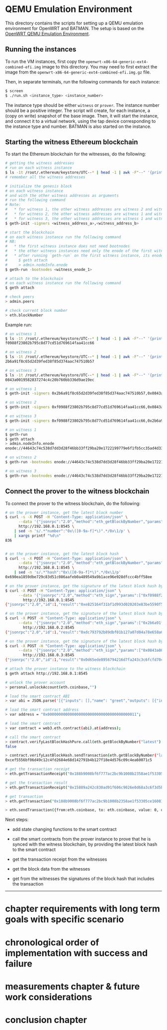# QEMU Emulation Environment

This directory contains the scripts for setting up a QEMU emulation environment for OpenWRT and BATMAN. The setup is based on the [OpenWRT QEMU Emulation Environment](https://www.open-mesh.org/doc/devtools/Emulation_Environment.html). 

## Running the instances

To run the VM instances, first copy the `openwrt-x86-64-generic-ext4-combined-efi.img` image to this directory. You may need to first extract the image from the `openwrt-x86-64-generic-ext4-combined-efi.img.gz` file.

Then, in separate terminals, run the following commands for each instance:

```bash
$ screen
$ ./run.sh <instance_type> <instance_number>
```

The instance type should be either `witness` or `prover`. The instance number should be a positive integer. The script will create, for each instance, a (copy on write) snapshot of the base image. Then, it will start the instance, and connect it to a virtual network, using the tap device corresponding to the instance type and number. BATMAN is also started on the instance. 

## Starting the witness Ethereum blockchain

To start the Ethereum blockchain for the witnesses, do the following:

```bash
# getting the witness addresses
# run on each witness instance
$ ls -1t /root/.ethereum/keystore/UTC--* | head -1 | awk -F"--" '{print $3}'
# remember all the witness addresses

# initialize the genesis block
# on each witness instance 
# and with the other witness addresses as arguments 
# run the following command
# Note: 
#   * for witness 1, the other witness addresses are witness 2 and witness 3
#   * for witness 2, the other witness addresses are witness 1 and witness 3
#   * for witness 3, the other witness addresses are witness 1 and witness 2
$ geth-init -signers <witness_address_a>,<witness_address_b>

# start the blockchain
# on each witness instance run the following command
# NB:   
#   * the first witness instance does not need bootnodes
#   * the other witness instances need only the enode of the first witness instance
#   * after running `geth-run` on the first witness instance, its enode can be obtained by running the following command
#     $ geth attach
#     > admin.nodeInfo.enode
$ geth-run -bootnodes <witness_enode_1>

# attach to the blockchain
# on each witness instance run the following command
$ geth attach

# check peers
> admin.peers

# check current block number
> eth.blockNumber
```

Example run:

```bash
# on witness 1
$ ls -1t /root/.ethereum/keystore/UTC--* | head -1 | awk -F"--" '{print $3}'
f0988f23802b795c8d77cd51d769614faa41cc66

# on witness 2
$ ls -1t /root/.ethereum/keystore/UTC--* | head -1 | awk -F"--" '{print $3}'
2b6a91f8c65d2d39fed38f85d374aac747510b57

# on witness 3
$ ls -1t /root/.ethereum/keystore/UTC--* | head -1 | awk -F"--" '{print $3}'
0843a0019582837274c4c20b760bb336d9ae19ec

# on witness 1
$ geth-init -signers 0x2b6a91f8c65d2d39fed38f85d374aac747510b57,0x0843a0019582837274c4c20b760bb336d9ae19ec

# on witness 2
$ geth-init -signers 0xf0988f23802b795c8d77cd51d769614faa41cc66,0x0843a0019582837274c4c20b760bb336d9ae19ec

# on witness 3
$ geth-init -signers 0xf0988f23802b795c8d77cd51d769614faa41cc66,0x2b6a91f8c65d2d39fed38f85d374aac747510b57

# on witness 1
$ geth-run
$ geth attach
> admin.nodeInfo.enode
enode://44643c74c538d7dd3d28f46bb33ff29ba20e1722199779e6f1fb5cc35ad4d33fa9f9e2747bd2caa22d1a66c734368a67365b4e3ff8015cc851b545d394dc43de@192.168.0.1:30301

# on witness 2
$ geth-run -bootnodes enode://44643c74c538d7dd3d28f46bb33ff29ba20e1722199779e6f1fb5cc35ad4d33fa9f9e2747bd2caa22d1a66c734368a67365b4e3ff8015cc851b545d394dc43de@192.168.0.1:30301

# on witness 3
$ geth-run -bootnodes enode://44643c74c538d7dd3d28f46bb33ff29ba20e1722199779e6f1fb5cc35ad4d33fa9f9e2747bd2caa22d1a66c734368a67365b4e3ff8015cc851b545d394dc43de@192.168.0.1:30301
```

## Connect the prover to the witness blockchain

To connect the prover to the witness blockchain, do the following:

```bash
# on the prover instance, get the latest block number
$ curl -s -X POST -H "Content-Type: application/json" \
      --data '{"jsonrpc":"2.0","method":"eth_getBlockByNumber","params":["latest",true],"id":1}' \
      http://192.168.0.1:8545 \
    | sed -n 's/.*"number":"0x\([0-9a-f]*\)".*/0x\1/p' \
    | xargs printf "%d\n"
836


# on the prover instance, get the latest block hash
$ curl -s -X POST -H "Content-Type: application/json" \
      --data '{"jsonrpc":"2.0","method":"eth_getBlockByNumber","params":["latest",true],"id":1}' \
      http://192.168.0.1:8545 \
    | sed -n 's/.*"hash":"0x\([0-9a-f]*\)".*/0x\1/p'
0x690ea1859dbe729c83d51c086aafeb0a489549a9b1ace96e928dfccc4bff58ee

# on the prover instance, get the signature of the latest block hash by the witness 1
$ curl -X POST -H "Content-Type: application/json" \
      --data '{"jsonrpc":"2.0","method":"eth_sign","params":["0xf0988f23802b795c8d77cd51d769614faa41cc66", "0x690ea1859dbe729c83d51c086aafeb0a489549a9b1ace96e928dfccc4bff58ee"],"id":1}' \
        http://192.168.0.1:8545
{"jsonrpc":"2.0","id":1,"result":"0xe825164f31bf1d993d020203e83be5590f53c7bcff5007be76cbe612ebb69bdb148ea9d1607ef4423fca71656f27fd08b597378ff05d9707e7c957595b5c4bd81b"}

# on the prover instance, get the signature of the latest block hash by the witness 2
$ curl -X POST -H "Content-Type: application/json" \
      --data '{"jsonrpc":"2.0","method":"eth_sign","params":["0x2b6a91f8c65d2d39fed38f85d374aac747510b57", "0x690ea1859dbe729c83d51c086aafeb0a489549a9b1ace96e928dfccc4bff58ee"],"id":1}' \
        http://192.168.0.2:8545
{"jsonrpc":"2.0","id":1,"result":"0xdc793792b89dbf01b127a07d04a78e658a0a56ac0626e86c0ffdbd36575dd2e16145acc92e6a19d0d911d2b7e49bc777ee5a47b2bc174f0e074f1c6c44a288391c"}

# on the prover instance, get the signature of the latest block hash by the witness 3
$ curl -X POST -H "Content-Type: application/json" \
      --data '{"jsonrpc":"2.0","method":"eth_sign","params":["0x0843a0019582837274c4c20b760bb336d9ae19ec", "0x690ea1859dbe729c83d51c086aafeb0a489549a9b1ace96e928dfccc4bff58ee"],"id":1}' \
        http://192.168.0.3:8545
{"jsonrpc":"2.0","id":1,"result":"0x0d65ede8956794216d7fa243c3c6fcfd70c1f65a763cf4ce67f2eb96acad21f20b807b6b51a2b559e1049b5db6d4bad0c9dd15fa273fa46f882a9d063b14e4be1b"}

# attach the prover instance to the witness blockchain
$ geth attach http://192.168.0.1:8545

# unlock the prover account
> personal.unlockAccount(eth.coinbase,"")

# load the smart contract ABI
> var abi = JSON.parse('[{"inputs": [],"name": "greet","outputs": [{"internalType": "int256","name": "","type": "int256"}], "stateMutability":"view","type": "function"}]');

# load the smart contract address
> var address = "0x0000000000000000000000000000000000000011";

# load the smart contract
> var contract = web3.eth.contract(abi).at(address);

# call the smart contract
> contract.verifyLastBlockHashPure.call(eth.getBlockByNumber("latest").hash)
false

> contract.verifyLastBlockHash.sendTransaction(eth.getBlockByNumber("latest").hash, {from: eth.coinbase, gas: 22627})
0xcef5556bf06d49c12c4fd2684e68d142791b4b127f18e4d576c09c4ea60071c5

# get the transaction receipt
> eth.getTransactionReceipt("0x188b9008bf6f777ac2bc9b1008b2358ae1f53305ce1608123460a439c4fa9044")

# get the transaction result
> eth.getTransactionReceipt("0x15889a242c830ad91f606c9026e0d68a3c6f3d5bbcd9628903de69f655f643bc").logs[0].data

# get transaction
> eth.getTransaction("0x188b9008bf6f777ac2bc9b1008b2358ae1f53305ce1608123460a439c4fa9044")

> eth.sendTransaction({from:eth.coinbase, to: eth.coinbase, value: 0, data: eth.getBlockByNumber("latest").hash})
```

Next steps:

* add state changing functions to the smart contract
* call the smart contracts from the prover instance to prove that he is synced with the witness blockchain, by providing the latest block hash to the smart contract
* get the transaction receipt from the witnesses

* get the block data from the witnesses
* get from the witnesses the signatures of the block hash that includes the transaction


------

# chapter requirements with long term goals with specific scenario
# chronological order of implementation with success and failure
# measurements chapter & future work considerations
# conclusion chapter